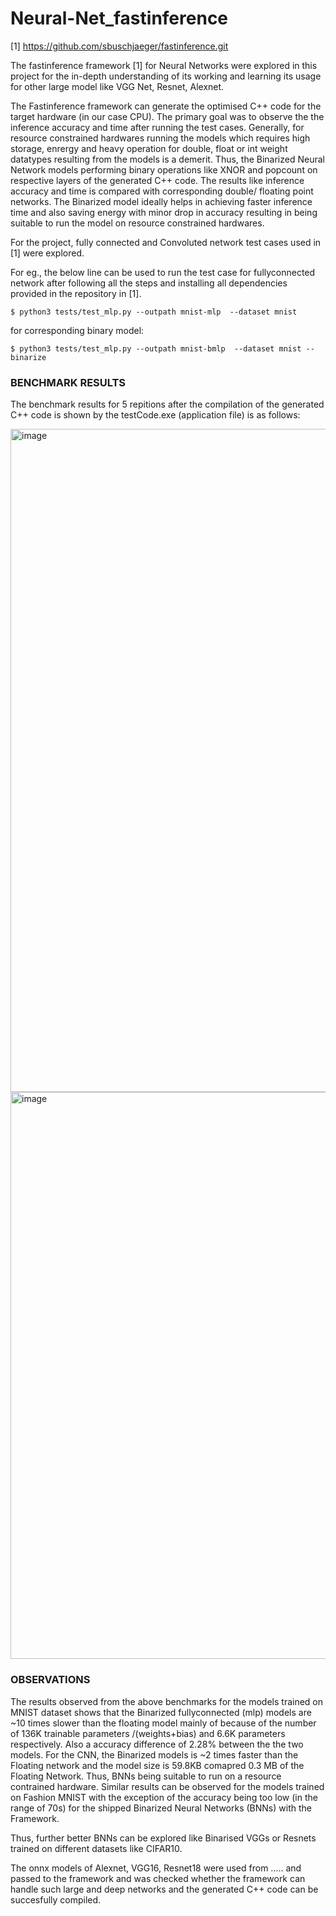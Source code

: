 # Neural-Net_fastinference


[1] https://github.com/sbuschjaeger/fastinference.git 

The fastinference framework [1] for Neural Networks were explored in this project for the in-depth understanding of its working and learning its usage for other  large model like VGG Net, Resnet, Alexnet. 


The Fastinference framework can generate the optimised C++ code for the target hardware (in our case CPU).
The primary goal was to observe the the inference accuracy and time after running the test cases. Generally, for resource constrained hardwares running the models which requires high storage, enrergy and heavy operation for double, float or int weight datatypes resulting from the models is a demerit. 
Thus, the Binarized Neural Network models performing binary operations like XNOR and popcount on respective layers of the generated C++ code. The results like inference accuracy and time is compared  with corresponding double/ floating point networks.
The Binarized model ideally helps in achieving faster inference time and also saving energy with minor drop in accuracy resulting in being suitable to run the model on resource constrained hardwares.

For the project, fully connected and Convoluted network test cases used in [1] were explored. 

For eg., 
the below line can be used to run the test case for fullyconnected network after following all the steps and installing all dependencies provided in the repository in [1]. 

```
$ python3 tests/test_mlp.py --outpath mnist-mlp  --dataset mnist
```
for corresponding binary model:
```
$ python3 tests/test_mlp.py --outpath mnist-bmlp  --dataset mnist --binarize
```
### BENCHMARK RESULTS
The benchmark results for 5 repitions after the compilation of the generated C++ code is shown by the testCode.exe (application file) is as follows:

<img width="1061" alt="image" src="https://user-images.githubusercontent.com/94113767/165866805-80711b0f-6d47-4463-a2a5-b23441e24e88.png">

<img width="907" alt="image" src="https://user-images.githubusercontent.com/94113767/165867010-a8731379-ac68-457b-8793-828ae333c4ba.png">

### OBSERVATIONS
The results observed from the above benchmarks for the models trained on MNIST dataset shows that the Binarized fullyconnected (mlp) models are ~10 times slower than the floating model mainly of because of the number of 136K trainable parameters /(weights+bias) and 6.6K parameters respectively. Also a accuracy difference of 2.28% between the the two models. For the CNN, the Binarized models is ~2 times faster than the Floating network and the model size is 59.8KB comapred 0.3 MB of the Floating Network. Thus, BNNs being suitable to run on a resource contrained hardware.
Similar results can be observed for the models trained on Fashion MNIST with the exception of the accuracy being too low (in the range of 70s) for the shipped Binarized Neural Networks (BNNs) with the Framework.

Thus, further better BNNs can be explored like Binarised VGGs or Resnets trained on different datasets like CIFAR10.

The onnx models of Alexnet, VGG16, Resnet18 were used from ..... and passed to the framework and was checked whether the framework can handle such large and deep networks and the generated C++ code can be succesfully compiled.



